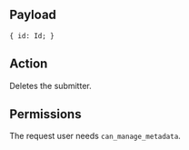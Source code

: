 ## Payload
```
{ id: Id; }
```

## Action
Deletes the submitter.

## Permissions
The request user needs `can_manage_metadata`.
